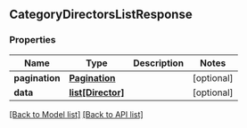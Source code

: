 ## CategoryDirectorsListResponse

### Properties
Name | Type | Description | Notes
------------ | ------------- | ------------- | -------------
**pagination** | [**Pagination**](#Pagination) |  | [optional] 
**data** | [**list[Director]**](#Director) |  | [optional] 

[[Back to Model list]](#documentation-for-models) [[Back to API list]](#documentation-for-api-endpoints)


